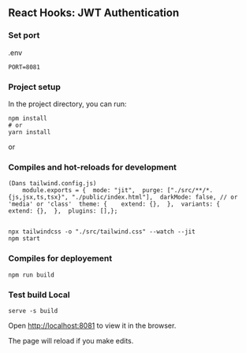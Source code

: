## React Hooks: JWT Authentication


### Set port
.env
```
PORT=8081
```

### Project setup

In the project directory, you can run:

```
npm install
# or
yarn install
```

or

### Compiles and hot-reloads for development
```
(Dans tailwind.config.js)
    module.exports = {  mode: "jit",  purge: ["./src/**/*.{js,jsx,ts,tsx}", "./public/index.html"],  darkMode: false, // or 'media' or 'class'  theme: {    extend: {},  },  variants: {    extend: {},  },  plugins: [],};


npx tailwindcss -o "./src/tailwind.css" --watch --jit
npm start
```

### Compiles for deployement
```
npm run build
```

### Test build Local
```
serve -s build
```

Open [http://localhost:8081](http://localhost:8081) to view it in the browser.

The page will reload if you make edits.

